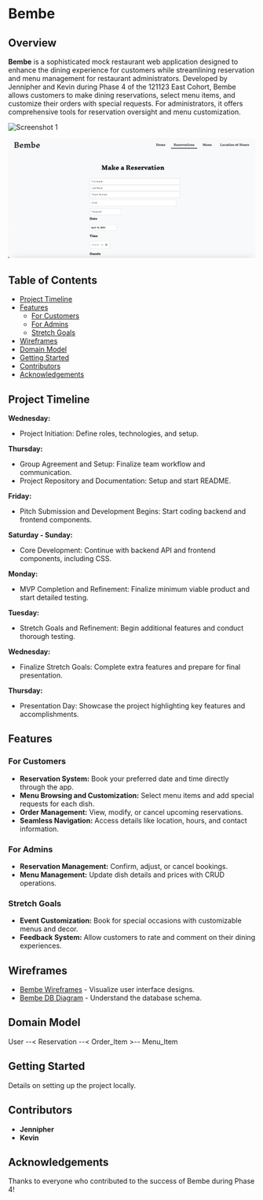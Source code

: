 # Bembe

## Overview

**Bembe** is a sophisticated mock restaurant web application designed to enhance the dining experience for customers while streamlining reservation and menu management for restaurant administrators. Developed by Jennipher and Kevin during Phase 4 of the 121123 East Cohort, Bembe allows customers to make dining reservations, select menu items, and customize their orders with special requests. For administrators, it offers comprehensive tools for reservation oversight and menu customization.

![Screenshot 1](client/src/components/assets/Screenshot%202024-04-16%20at%204.18.45%20PM.png)

![Screenshot 2](client/src/components/assets/Screenshot%202024-04-16%20at%204.19.04%20PM.png)

## Table of Contents

- [Project Timeline](#project-timeline)
- [Features](#features)
  - [For Customers](#for-customers)
  - [For Admins](#for-admins)
  - [Stretch Goals](#stretch-goals)
- [Wireframes](#wireframes)
- [Domain Model](#domain-model)
- [Getting Started](#getting-started)
- [Contributors](#contributors)
- [Acknowledgements](#acknowledgements)

## Project Timeline

**Wednesday:**
- Project Initiation: Define roles, technologies, and setup.

**Thursday:**
- Group Agreement and Setup: Finalize team workflow and communication.
- Project Repository and Documentation: Setup and start README.

**Friday:**
- Pitch Submission and Development Begins: Start coding backend and frontend components.

**Saturday - Sunday:**
- Core Development: Continue with backend API and frontend components, including CSS.

**Monday:**
- MVP Completion and Refinement: Finalize minimum viable product and start detailed testing.

**Tuesday:**
- Stretch Goals and Refinement: Begin additional features and conduct thorough testing.

**Wednesday:**
- Finalize Stretch Goals: Complete extra features and prepare for final presentation.

**Thursday:**
- Presentation Day: Showcase the project highlighting key features and accomplishments.

## Features

### For Customers

- **Reservation System:** Book your preferred date and time directly through the app.
- **Menu Browsing and Customization:** Select menu items and add special requests for each dish.
- **Order Management:** View, modify, or cancel upcoming reservations.
- **Seamless Navigation:** Access details like location, hours, and contact information.

### For Admins

- **Reservation Management:** Confirm, adjust, or cancel bookings.
- **Menu Management:** Update dish details and prices with CRUD operations.

### Stretch Goals

- **Event Customization:** Book for special occasions with customizable menus and decor.
- **Feedback System:** Allow customers to rate and comment on their dining experiences.

## Wireframes

- [Bembe Wireframes](#) - Visualize user interface designs.
- [Bembe DB Diagram](#) - Understand the database schema.

## Domain Model

User --< Reservation --< Order_Item >-- Menu_Item


## Getting Started

Details on setting up the project locally.

## Contributors

- **Jennipher**
- **Kevin**

## Acknowledgements

Thanks to everyone who contributed to the success of Bembe during Phase 4!
